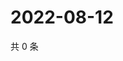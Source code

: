 # 2022-08-12

共 0 条

<!-- BEGIN WEIBO -->
<!-- 最后更新时间 Fri Aug 12 2022 06:15:24 GMT+0800 (China Standard Time) -->

<!-- END WEIBO -->
